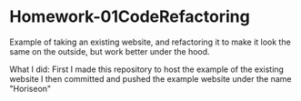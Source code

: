 # Homework-01CodeRefactoring
Example of taking an existing website, and refactoring it to make it look the same on the outside, but work better under the hood.

What I did: 
First I made this repository to host the example of the existing website
I then committed and pushed the example website under the name "Horiseon"

